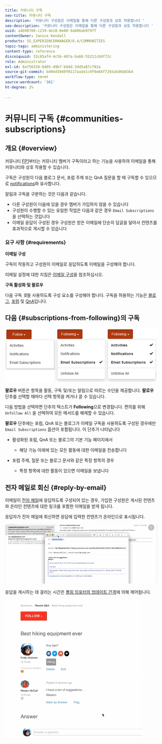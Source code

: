 ```yaml
---
title: 커뮤니티 구독
seo-title: 커뮤니티 구독
description: '커뮤니티 구성원은 이메일을 통해 다른 구성원과 상호 작용합니다 '
seo-description: '커뮤니티 구성원은 이메일을 통해 다른 구성원과 상호 작용합니다 '
uuid: a4b98769-c219-4e18-8e80-9a806ab979ff
contentOwner: Janice Kendall
products: SG_EXPERIENCEMANAGER/6.4/COMMUNITIES
topic-tags: administering
content-type: reference
discoiquuid: 33c85af4-4c56-487a-ba60-55211cb9f72c
role: Administrator
exl-id: 8a756328-0405-49b7-b94d-3dd5a87c782a
source-git-commit: bd94d3949f0117aa3e1c9f0e84f7293a5d6b03b4
workflow-type: tm+mt
source-wordcount: '361'
ht-degree: 2%

---
```


# 커뮤니티 구독 {#communities-subscriptions}

## 개요 {#overview}

커뮤니티 [FP1](deploy-communities.md#latestfeaturepack)부터는 커뮤니티 멤버가 구독이라고 하는 기능을 사용하여 이메일을 통해 커뮤니티와 상호 작용할 수 있습니다.

구독은 구성원이 다음 블로그 문서, 포럼 주제 또는 QnA 질문을 할 때 구독할 수 있으므로 [notifications](notifications.md)와 유사합니다.

알림과 구독을 구분하는 것은 다음과 같습니다.

* 다른 구성원이 다음에 있을 경우 멤버가 가입하지 않을 수 있습니다
* 구성원이 수행할 수 있는 유일한 작업은 다음과 같은 경우 `Email Subscriptions`을 선택하는 것입니다
* 이메일 응답이 구성된 경우 구성원은 받은 이메일에 단순히 답글을 달아서 컨텐츠를 효과적으로 게시할 수 있습니다

### 요구 사항 {#requirements}

**이메일 구성**

구독이 작동하고 구성원이 이메일로 응답하도록 이메일을 구성해야 합니다.

이메일 설정에 대한 지침은 [이메일 구성](email.md)을 참조하십시오.

**구독 활성화 및 팔로우**

다음 구독 *및*&#x200B;을 사용하도록 구성 요소를 구성해야 합니다. 구독을 허용하는 기능은 [블로그](blog-feature.md), [포럼](forum.md) 및 [QnA](working-with-qna.md)입니다.

## 다음 {#subscriptions-from-following}의 구독

![chlimage_1-5](assets/chlimage_1-5.png)

**팔로우** 버튼은 항목을 활동, 구독 및/또는 알림으로 따르는 수단을 제공합니다. **팔로우** 단추를 선택할 때마다 선택 항목을 켜거나 끌 수 있습니다.

다음 방법을 선택하면 단추의 텍스트가 **Following**&#x200B;으로 변경됩니다. 편의를 위해 `Unfollow All` 을 선택하여 모든 메서드를 해제할 수 있습니다.

**팔로우** 단추에는 포럼, QnA 또는 블로그가 이메일 구독을 사용하도록 구성된 경우에만 `Email Subscriptions` 옵션이 포함됩니다. 이 단추가 나타납니다

* 활성화된 포럼, QnA 또는 블로그의 기본 기능 페이지에서

   * 해당 기능 아래에 있는 모든 활동에 대한 이메일을 전송합니다

* 포럼 주제, 질문 또는 블로그 문서와 같은 특정 항목의 경우

   * 특정 항목에 대한 활동이 있으면 이메일을 보냅니다

## 전자 메일로 회신 {#reply-by-email}

이메일이 [전자 메일](email.md#configure-polling-importer)에 응답하도록 구성되어 있는 경우, 가입한 구성원은 게시된 컨텐츠와 온라인 컨텐츠에 대한 링크를 포함한 이메일을 받게 됩니다.

응답자가 전자 메일에 회신하면 응답에 입력한 컨텐츠가 온라인으로 표시됩니다.

![chlimage_1-6](assets/chlimage_1-6.png)

응답을 게시하는 데 걸리는 시간은 [폴링 임포터의 업데이트 간격](email.md#configure-polling-importer)에 의해 제어됩니다.

![chlimage_1-7](assets/chlimage_1-7.png)
